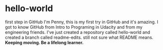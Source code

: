 # hello-world
first step in GitHub
I'm Penny, this is my first try in GitHub and it's amazing.
I got to know GitHub from Intro to Programing in Udacity and from my engineering friends.
I've just created a repository called hello-world and created a branch called readme-edits.
still not sure what README means.
<b>Keeping moving.
Be a lifelong learner.</b>
